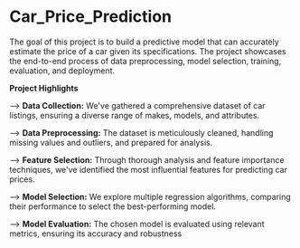 # Car_Price_Prediction
The goal of this project is to build a predictive model that can accurately estimate the price of a car given its specifications. The project showcases the end-to-end process of data preprocessing, model selection, training, evaluation, and deployment.



**Project Highlights**

--> **Data Collection:** We've gathered a comprehensive dataset of car listings, ensuring a diverse range of makes, models, and attributes.

--> **Data Preprocessing:** The dataset is meticulously cleaned, handling missing values and outliers, and prepared for analysis.

--> **Feature Selection:** Through thorough analysis and feature importance techniques, we've identified the most influential features for predicting car prices.

--> **Model Selection:** We explore multiple regression algorithms, comparing their performance to select the best-performing model.

--> **Model Evaluation:** The chosen model is evaluated using relevant metrics, ensuring its accuracy and robustness
